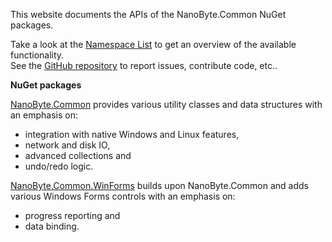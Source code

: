 This website documents the APIs of the NanoByte.Common NuGet packages.

Take a look at the [Namespace List](namespaces.html) to get an overview of the available functionality.  
See the [GitHub repository](https://github.com/nano-byte/common) to report issues, contribute code, etc..

**NuGet packages**

[NanoByte.Common](https://www.nuget.org/packages/NanoByte.Common/) provides various utility classes and data structures with an emphasis on:

- integration with native Windows and Linux features,
- network and disk IO,
- advanced collections and
- undo/redo logic.

[NanoByte.Common.WinForms](https://www.nuget.org/packages/NanoByte.Common.WinForms/) builds upon NanoByte.Common and adds various Windows Forms controls with an emphasis on:

- progress reporting and
- data binding.
